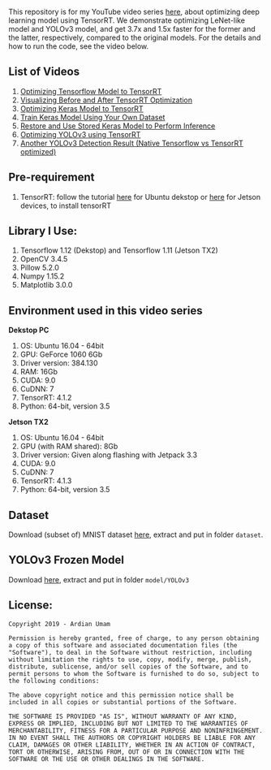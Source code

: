 This repository is for my YouTube video series [here](https://www.youtube.com/watch?v=AIGOSz2tFP8&list=PLkRkKTC6HZMwdtzv3PYJanRtR6ilSCZ4f), about optimizing deep learning model using TensorRT. We demonstrate optimizing LeNet-like model and YOLOv3 model, and get 3.7x and 1.5x faster for the former and the latter, respectively, compared to the original models. For the details and how to run the code, see the video below.


## List of Videos
1. [Optimizing Tensorflow Model to TensorRT](https://www.youtube.com/watch?v=AIGOSz2tFP8&list=PLkRkKTC6HZMwdtzv3PYJanRtR6ilSCZ4f)
2. [Visualizing Before and After TensorRT Optimization](https://www.youtube.com/watch?v=Hum7awcBffY&index=2&list=PLkRkKTC6HZMwdtzv3PYJanRtR6ilSCZ4f)
3. [Optimizing Keras Model to TensorRT](https://www.youtube.com/watch?v=ky4mFPewl8Y&index=3&list=PLkRkKTC6HZMwdtzv3PYJanRtR6ilSCZ4f)
4. [Train Keras Model Using Your Own Dataset](https://www.youtube.com/watch?v=9IEcI5JZWg8&index=4&list=PLkRkKTC6HZMwdtzv3PYJanRtR6ilSCZ4f)
5. [Restore and Use Stored Keras Model to Perform Inference](https://www.youtube.com/watch?v=h6X2THHnQ4s&list=PLkRkKTC6HZMwdtzv3PYJanRtR6ilSCZ4f&index=5)
6. [Optimizing YOLOv3 using TensorRT](https://www.youtube.com/watch?v=stBYLsq15lY&index=6&list=PLkRkKTC6HZMwdtzv3PYJanRtR6ilSCZ4f)
7. [Another YOLOv3 Detection Result (Native Tensorflow vs TensorRT optimized)](https://www.youtube.com/watch?v=IVUl61p6efU&list=PLkRkKTC6HZMwdtzv3PYJanRtR6ilSCZ4f&index=7)

## Pre-requirement
1. TensorRT: follow the tutorial [here](https://steemit.com/deeplearning/@ardianumam/installing-tensorrt-in-ubuntu-desktop) for Ubuntu dekstop or [here](https://steemit.com/deeplearning/@ardianumam/installing-tensorrt-in-jetson-tx2) for Jetson devices, to install tensorRT

## Library I Use:
1. Tensorflow 1.12 (Dekstop) and Tensorflow 1.11 (Jetson TX2)
2. OpenCV 3.4.5
3. Pillow 5.2.0
4. Numpy 1.15.2
5. Matplotlib 3.0.0


## Environment used in this video series
**Dekstop PC**
1. OS: Ubuntu 16.04 - 64bit
2. GPU: GeForce 1060 6Gb
3. Driver version: 384.130
4. RAM: 16Gb
5. CUDA: 9.0
6. CuDNN: 7
7. TensorRT: 4.1.2
8. Python: 64-bit, version 3.5

**Jetson TX2**
1. OS: Ubuntu 16.04 - 64bit
2. GPU (with RAM shared): 8Gb
3. Driver version: Given along flashing with Jetpack 3.3
4. CUDA: 9.0
5. CuDNN: 7
6. TensorRT: 4.1.3
7. Python: 64-bit, version 3.5

## Dataset
Download (subset of) MNIST dataset [here](https://drive.google.com/file/d/1GOeU5T5EinT98VJsDbV0REyxEdgDwvio/view?usp=sharing), extract and put in folder `dataset`.

## YOLOv3 Frozen Model
Download [here](https://drive.google.com/file/d/1tH6RCYXfsvS_BC2Z_zEd7mu4uMYW4dsr/view?usp=sharing), extract and put in folder `model/YOLOv3` 

## License:
```
Copyright 2019 - Ardian Umam

Permission is hereby granted, free of charge, to any person obtaining a copy of this software and associated documentation files (the "Software"), to deal in the Software without restriction, including without limitation the rights to use, copy, modify, merge, publish, distribute, sublicense, and/or sell copies of the Software, and to permit persons to whom the Software is furnished to do so, subject to the following conditions:

The above copyright notice and this permission notice shall be included in all copies or substantial portions of the Software.

THE SOFTWARE IS PROVIDED "AS IS", WITHOUT WARRANTY OF ANY KIND, EXPRESS OR IMPLIED, INCLUDING BUT NOT LIMITED TO THE WARRANTIES OF MERCHANTABILITY, FITNESS FOR A PARTICULAR PURPOSE AND NONINFRINGEMENT. IN NO EVENT SHALL THE AUTHORS OR COPYRIGHT HOLDERS BE LIABLE FOR ANY CLAIM, DAMAGES OR OTHER LIABILITY, WHETHER IN AN ACTION OF CONTRACT, TORT OR OTHERWISE, ARISING FROM, OUT OF OR IN CONNECTION WITH THE SOFTWARE OR THE USE OR OTHER DEALINGS IN THE SOFTWARE.
```
